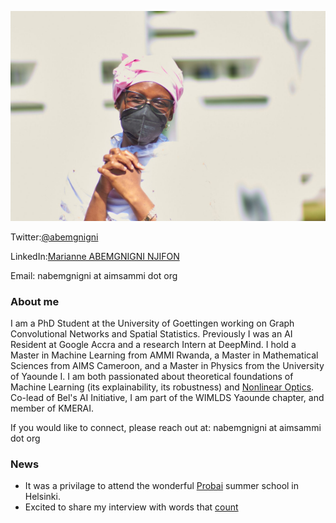---
---


!["Nothing happens until something moves" (Albert Einstein.)](./pink_pic.jpg)

Twitter:[@abemgnigni](https://twitter.com/abemgnigni)

LinkedIn:[Marianne ABEMGNIGNI NJIFON](https://www.linkedin.com/in/marianne-abemgnigni-njifon-931142150/)

Email: nabemgnigni at aimsammi dot org

### About me
I am a PhD Student at the University of Goettingen working on Graph Convolutional Networks and Spatial Statistics. Previously I was an AI Resident at
Google Accra and a research Intern at DeepMind. I hold a Master in Machine Learning from AMMI Rwanda, a Master in Mathematical Sciences from AIMS Cameroon,
and a Master in Physics from the University of Yaounde I. I am both passionated about theoretical foundations of Machine Learning (its explainability, its robustness) and [Nonlinear Optics](https://opg.optica.org/josab/abstract.cfm?uri=josab-37-11-a331). Co-lead of Bel's AI Initiative, I am part of the WIMLDS Yaounde chapter, and member of KMERAI.

If you would like to connect, please reach out at: nabemgnigni at aimsammi dot org


### News
  - It was a privilage to attend the wonderful [Probai](https://probabilistic.ai/) summer school in Helsinki.
  - Excited to share my interview with words that [count](https://wordsthatcount.org/women-in-machine-learning-abemgnigni-njifon-marianne/)
 
  
  

